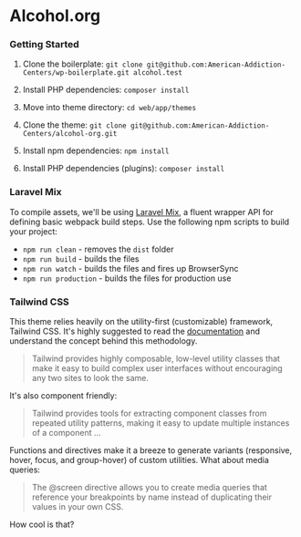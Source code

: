 # Alcohol.org

### Getting Started
1. Clone the boilerplate:
`git clone git@github.com:American-Addiction-Centers/wp-boilerplate.git alcohol.test`

1. Install PHP dependencies:
`composer install`

1. Move into theme directory:
`cd web/app/themes`

1. Clone the theme:
`git clone git@github.com:American-Addiction-Centers/alcohol-org.git`

1. Install npm dependencies:
`npm install`

1. Install PHP dependencies (plugins):
`composer install`

### Laravel Mix
To compile assets, we'll be using [Laravel Mix](https://github.com/JeffreyWay/laravel-mix/tree/master/docs), a fluent wrapper API for defining basic webpack build steps. Use the following npm scripts to build your project:

- `npm run clean` - removes the `dist` folder
- `npm run build` - builds the files
- `npm run watch` - builds the files and fires up BrowserSync
- `npm run production` - builds the files for production use

### Tailwind CSS
This theme relies heavily on the utility-first (customizable) framework, Tailwind CSS. It's highly suggested to read the [documentation](https://tailwindcss.com/docs/what-is-tailwind) and understand the concept behind this methodology.

> Tailwind provides highly composable, low-level utility classes that make it easy to build complex user interfaces without encouraging any two sites to look the same.

It's also component friendly:

> Tailwind provides tools for extracting component classes from repeated utility patterns, making it easy to update multiple instances of a component ...

Functions and directives make it a breeze to generate variants (responsive, hover, focus, and group-hover) of custom utilities. What about media queries:

> The @screen directive allows you to create media queries that reference your breakpoints by name instead of duplicating their values in your own CSS.

How cool is that?